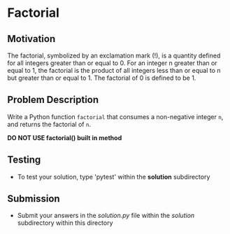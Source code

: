 # Factorial 

## Motivation
The factorial, symbolized by an exclamation mark (!), is a quantity defined for all integers greater than or equal to 0. For an integer n greater than or equal to 1, the factorial is the product of all integers less than or equal to n but greater than or equal to 1. The factorial of 0 is defined to be 1.

## Problem Description
Write a Python function `factorial` that consumes a non-negative integer `n`, and returns the factorial of `n`.

**DO NOT USE factorial() built in method**

## Testing
* To test your solution, type 'pytest' within the **solution** subdirectory

## Submission
* Submit your answers in the *solution.py* file within the *solution* subdirectory within this directory
